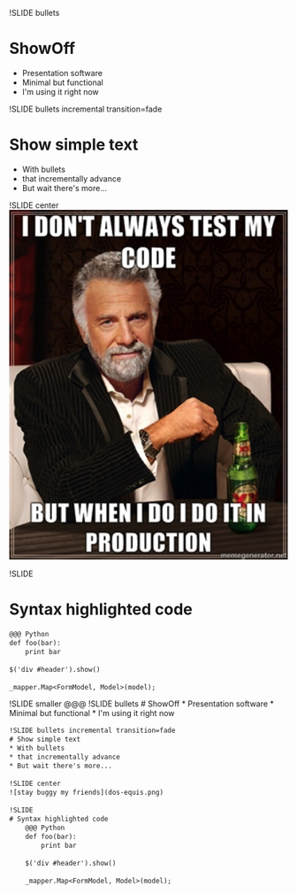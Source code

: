 !SLIDE bullets
# ShowOff
* Presentation software
* Minimal but functional
* I'm using it right now

!SLIDE bullets incremental transition=fade
# Show simple text
* With bullets
* that incrementally advance
* But wait there's more...

!SLIDE center
![stay buggy my friends](dos-equis.png)

!SLIDE
# Syntax highlighted code
    @@@ Python
    def foo(bar):
        print bar

    $('div #header').show()

    _mapper.Map<FormModel, Model>(model);

!SLIDE smaller
    @@@
    !SLIDE bullets
    # ShowOff
    * Presentation software
    * Minimal but functional
    * I'm using it right now

    !SLIDE bullets incremental transition=fade
    # Show simple text
    * With bullets
    * that incrementally advance
    * But wait there's more...

    !SLIDE center
    ![stay buggy my friends](dos-equis.png)

    !SLIDE
    # Syntax highlighted code
        @@@ Python
        def foo(bar):
            print bar

        $('div #header').show()

        _mapper.Map<FormModel, Model>(model);
